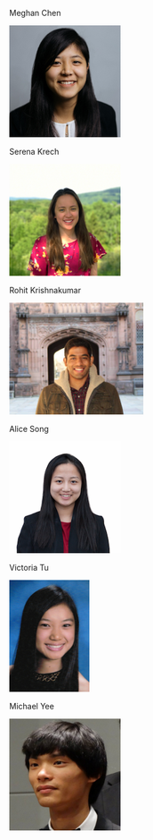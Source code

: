 Meghan Chen

<img src="https://raw.githubusercontent.com/sk2282/ECE3400_Team8/master/pictures/Members/meghan.png?raw=true" height="200" />

Serena Krech

<img src="https://raw.githubusercontent.com/sk2282/ECE3400_Team8/master/pictures/Members/serena.jpg?raw=true" height="200" />

Rohit Krishnakumar

<img src="https://raw.githubusercontent.com/sk2282/ECE3400_Team8/master/pictures/Members/rohit.png?raw=true" height="200" />

Alice Song

<img src="https://raw.githubusercontent.com/sk2282/ECE3400_Team8/master/pictures/Members/AliceSong.png?raw=true" height="200" />

Victoria Tu

<img src="https://raw.githubusercontent.com/sk2282/ECE3400_Team8/master/pictures/Members/VictoriaTu.jpg?raw=true" height="200" />

Michael Yee

<img src="https://raw.githubusercontent.com/sk2282/ECE3400_Team8/master/pictures/Members/Michael.jpg?raw=true" height="200" />
